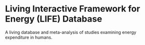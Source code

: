 # Living Interactive Framework for Energy (LIFE) Database
A living database and meta-analysis of studies examining energy expenditure in humans.
